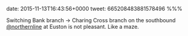 date: 2015-11-13T16:43:56+0000
tweet: 665208483881578496
%%%

Switching Bank branch -&gt; Charing Cross branch on the southbound [@northernline](https://twitter.com/northernline) at Euston is not pleasant. Like a maze.
